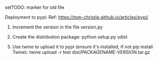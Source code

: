 setTODO: marker for old file

Deployment to pypi:
Ref: https://tom-christie.github.io/articles/pypi/

1) Increment the version in the file version.py

2) Create the distribution package:
python setup.py sdist

3) Use twine to upload it to pypi (ensure it's installed, if not pip install Twine):
twine upload -r test dist/PACKAGENAME-VERSION.tar.gz

